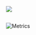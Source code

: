 <a href="https://github.com/devxb/CommitCombo">
	<img src="http://commitcombo.com/theme/norank?user=jungclaire&theme=Cloud-mini"/>
</a>
</ br>
  
  
##
![Metrics](https://github.com/jungclaire/jungclaire/blob/main/github-metrics.svg)
